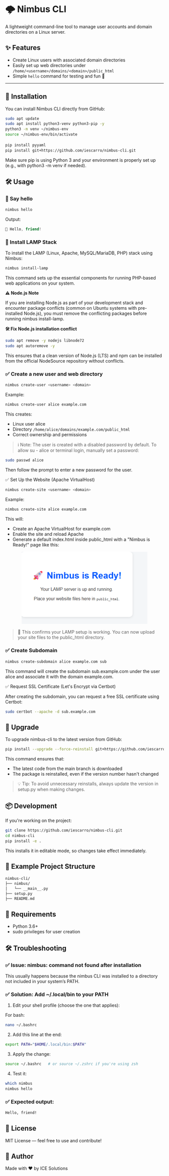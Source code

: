 # 🌩️ Nimbus CLI

A lightweight command-line tool to manage user accounts and domain directories on a Linux server.

## ✨ Features

- Create Linux users with associated domain directories
- Easily set up web directories under `/home/<username>/domains/<domain>/public_html`
- Simple `hello` command for testing and fun 🎉

---

## 🚀 Installation

You can install Nimbus CLI directly from GitHub:

```bash
sudo apt update
sudo apt install python3-venv python3-pip -y
python3 -m venv ~/nimbus-env
source ~/nimbus-env/bin/activate

pip install pyyaml
pip install git+https://github.com/iescarro/nimbus-cli.git
```

Make sure pip is using Python 3 and your environment is properly set up (e.g., with python3 -m venv if needed).

## 🛠️ Usage

### 👋 Say hello

```bash
nimbus hello
```

Output:

```cpp
👋 Hello, friend!
```

### 🚀 Install LAMP Stack

To install the LAMP (Linux, Apache, MySQL/MariaDB, PHP) stack using Nimbus:

```bash
nimbus install-lamp
```

This command sets up the essential components for running PHP-based web applications on your system.

**⚠️ Node.js Note**

If you are installing Node.js as part of your development stack and encounter package conflicts (common on Ubuntu systems with pre-installed Node.js), you must remove the conflicting packages before running nimbus install-lamp.

**🛠️ Fix Node.js installation conflict**

```bash
sudo apt remove -y nodejs libnode72
sudo apt autoremove -y
```

This ensures that a clean version of Node.js (LTS) and npm can be installed from the official NodeSource repository without conflicts.

### ✅ Create a new user and web directory

```bash
nimbus create-user <username> <domain>
```

Example:

```bash
nimbus create-user alice example.com
```

This creates:

* Linux user alice
* Directory `/home/alice/domains/example.com/public_html`
* Correct ownership and permissions

> ℹ️ Note:
The user is created with a disabled password by default.
To allow su - alice or terminal login, manually set a password:

```bash
sudo passwd alice
```

Then follow the prompt to enter a new password for the user.

✅ Set Up the Website (Apache VirtualHost)

```bash
nimbus create-site <username> <domain>
```

Example:
```bash
nimbus create-site alice example.com
```

This will:
* Create an Apache VirtualHost for example.com
* Enable the site and reload Apache
* Generate a default index.html inside public_html with a "Nimbus is Ready!" page like this:

<p align="center"> <img src="https://raw.githubusercontent.com/iescarro/nimbus-cli/main/art/sample.png?v=1" alt="Nimbus is Ready!" width="400"/> </p>

> 📁 This confirms your LAMP setup is working. You can now upload your site files to the public_html directory.

### ✅ Create Subdomain

```bash
nimbus create-subdomain alice example.com sub
```

This command will create the subdomain sub.example.com under the user alice and associate it with the domain example.com.

✅ Request SSL Certificate (Let's Encrypt via Certbot)

After creating the subdomain, you can request a free SSL certificate using Certbot:

```bash
sudo certbot --apache -d sub.example.com
```

## 🔄 Upgrade

To upgrade nimbus-cli to the latest version from GitHub:

```bash
pip install --upgrade --force-reinstall git+https://github.com/iescarro/nimbus-cli.git
```

This command ensures that:
* The latest code from the main branch is downloaded
* The package is reinstalled, even if the version number hasn't changed

> 💡 Tip: To avoid unnecessary reinstalls, always update the version in setup.py when making changes.

## 📦 Development

If you're working on the project:

```bash
git clone https://github.com/iescarro/nimbus-cli.git
cd nimbus-cli
pip install -e .
```

This installs it in editable mode, so changes take effect immediately.

## 🧪 Example Project Structure

```arduino
nimbus-cli/
├── nimbus/
│   └── __main__.py
├── setup.py
├── README.md
```

## 🔐 Requirements

* Python 3.6+
* sudo privileges for user creation

## 🛠️ Troubleshooting

### ✅ Issue: nimbus: command not found after installation

This usually happens because the nimbus CLI was installed to a directory not included in your system’s PATH.

### ✅ Solution: Add ~/.local/bin to your PATH

1. Edit your shell profile (choose the one that applies):

For bash:

```bash
nano ~/.bashrc
```

2. Add this line at the end:

```bash
export PATH="$HOME/.local/bin:$PATH"
```

3. Apply the change:

```bash
source ~/.bashrc   # or source ~/.zshrc if you're using zsh
```

4. Test it:

```bash
which nimbus
nimbus hello
```

### ✅ Expected output:

```bash
Hello, friend!
```

## 📄 License
MIT License — feel free to use and contribute!

## 🙌 Author
Made with ❤️ by ICE Solutions
